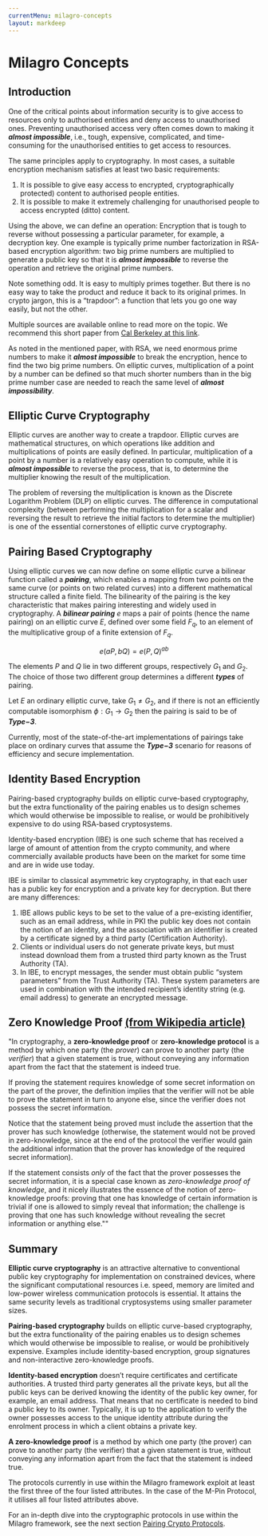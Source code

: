 ```yaml
---
currentMenu: milagro-concepts
layout: markdeep
---
```

<div id="generated-toc" class="generate_from_h2"></div>
<style>h1:before, h2:before { content: none; }</style>

# Milagro Concepts

## Introduction
One of the critical points about information security is to give access to resources only to authorised entities and deny access to unauthorised ones.
Preventing unauthorised access very often comes down to making it ___almost impossible___, i.e., tough, expensive, complicated, and time-consuming for the unauthorised entities to get access to resources.

The same principles apply to cryptography. In most cases, a suitable encryption mechanism satisfies at least two basic requirements:
1. It is possible to give easy access to encrypted, cryptographically protected) content to authorised people entities.
2. It is possible to make it extremely challenging for unauthorised people to access encrypted (ditto) content.

Using the above, we can define an operation: Encryption that is tough to reverse without possessing a particular parameter, for example, a decryption key.
One example is typically prime number factorization in RSA-based encryption algorithm: two big prime numbers are multiplied to generate a public key so that it is ___almost impossible___ to reverse the operation and retrieve the original prime numbers.

Note something odd. It is easy to multiply primes together. But there is no easy way to take the product and reduce it back to its original primes. In crypto jargon, this is a “trapdoor”: a function that lets you go one way easily, but not the other.

Multiple sources are available online to read more on the topic. We recommend this short paper from [Cal Berkeley at this link](https://math.berkeley.edu/~kpmann/encryption.pdf).

As noted in the mentioned paper, with RSA, we need enormous prime numbers to make it ___almost impossible___ to break the encryption, hence to find the two big prime numbers.
On elliptic curves, multiplication of a point by a number can be defined so that much shorter numbers than in the big prime number case are needed to reach the same level of ___almost impossibility___.

## Elliptic Curve Cryptography
Elliptic curves are another way to create a trapdoor. Elliptic curves are mathematical structures, on which operations like addition and multiplications of points are easily defined. In particular, multiplication of a point by a number is a relatively easy operation to compute, while it is ___almost impossible___ to reverse the process, that is, to determine the multiplier knowing the result of the multiplication.

The problem of reversing the multiplication is known as the Discrete Logarithm Problem (DLP) on elliptic curves.
The difference in computational complexity (between performing the multiplication for a scalar and reversing the result to retrieve the initial factors to determine the multiplier) is one of the essential cornerstones of elliptic curve cryptography.

## Pairing Based Cryptography
Using elliptic curves we can now define on some elliptic curve a bilinear function called a ___pairing___, which enables a mapping from two points on the same curve (or points on two related curves) into a different mathematical structure called a finite field. The bilinearity of the pairing is the key characteristic that makes pairing interesting and widely used in cryptography.
<markdeep>
A ___bilinear pairing___ $e$ maps a pair of points (hence the name pairing) on an elliptic curve $E$, defined over some field ${F}_{q}$, to an element of the multiplicative group of a finite extension of ${F}_{q}$.

$$ e(aP, bQ) = e(P, Q)^{ab} $$

The elements $P$ and $Q$ lie in two different groups, respectively $G_{1}$ and $G_{2}$. The choice of those two different group determines a different ___types___ of pairing.

Let $E$ an ordinary elliptic curve, take $G_{1} \neq G_{2}$, and if there is not an efficiently computable isomorphism $\phi:G_{1}\to G_{2}$ then the pairing is said to be of ___Type$-3$___.

Currently, most of the state-of-the-art implementations of pairings take place on ordinary curves that assume the ___Type$-3$___ scenario for reasons of efficiency and secure implementation.
</markdeep>

## Identity Based Encryption
Pairing-based cryptography builds on elliptic curve-based cryptography, but the extra functionality of the pairing enables us to design schemes which would otherwise be impossible to realise, or would be prohibitively expensive to do using RSA-based cryptosystems.

Identity-based encryption (IBE) is one such scheme that has received a large of amount of attention from the crypto community, and where commercially available products have been on the market for some time and are in wide use today.

IBE is similar to classical asymmetric key cryptography, in that each user has a public key for encryption and a private key for decryption. But there are many differences:

1. IBE allows public keys to be set to the value of a pre-existing identifier, such as an email address, while in PKI the public key does not contain the notion of an identity, and the association with an identifier is created by a certificate signed by a third party (Certification Authority).
2. Clients or individual users do not generate private keys, but must instead download them from a trusted third party known as the Trust Authority (TA).
3. In IBE, to encrypt messages, the sender must obtain public “system parameters” from the Trust Authority (TA). These system parameters are used in combination with the intended recipient’s identity string (e.g. email address) to generate an encrypted message.

## Zero Knowledge Proof [(from Wikipedia article)](https://en.wikipedia.org/wiki/Zero-knowledge_proof)

"In cryptography, a **zero-knowledge proof** or **zero-knowledge protocol** is a method by which one party (the _prover_) can prove to another party (the _verifier_) that a given statement is true, without conveying any information apart from the fact that the statement is indeed true.

If proving the statement requires knowledge of some secret information on the part of the prover, the definition implies that the verifier will not be able to prove the statement in turn to anyone else, since the verifier does not possess the secret information.

Notice that the statement being proved must include the assertion that the prover has such knowledge (otherwise, the statement would not be proved in zero-knowledge, since at the end of the protocol the verifier would gain the additional information that the prover has knowledge of the required secret information).

If the statement consists _only_ of the fact that the prover possesses the secret information, it is a special case known as _zero-knowledge proof of knowledge_, and it nicely illustrates the essence of the notion of zero-knowledge proofs: proving that one has knowledge of certain information is trivial if one is allowed to simply reveal that information; the challenge is proving that one has such knowledge without revealing the secret information or anything else.""

## Summary

**Elliptic curve cryptography** is an attractive alternative to conventional public key cryptography for implementation on constrained devices, where the significant computational resources i.e. speed, memory are limited and low-power wireless communication protocols is essential. It attains the same security levels as traditional cryptosystems using smaller parameter sizes.

**Pairing-based cryptography** builds on elliptic curve-based cryptography, but the extra functionality of the pairing enables us to design schemes which would otherwise be impossible to realise, or would be prohibitively expensive. Examples include identity-based encryption, group signatures and non-interactive zero-knowledge proofs.

**Identity-based encryption** doesn’t require certificates and certificate authorities. A trusted third party generates all the private keys, but all the public keys can be derived knowing the identity of the public key owner, for example, an email address.  That means that no certificate is needed to bind a public key to its owner.  Typically, it is up to the application to verify the owner possesses access to the unique identity attribute during the enrolment process in which a client obtains a private key.

**A zero-knowledge proof** is a method by which one party (the prover) can prove to another party (the verifier) that a given statement is true, without conveying any information apart from the fact that the statement is indeed true.

The protocols currently in use within the Milagro framework exploit at least the first three of the four listed attributes. In the case of the M-Pin Protocol, it utilises all four listed attributes above.

For an in-depth dive into the cryptographic protocols in use within the Milagro framework, see the next section [Pairing Crypto Protocols](pairing-crypto-protocols.html).
